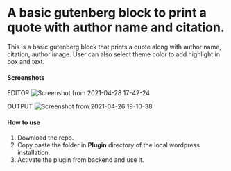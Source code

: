# A basic gutenberg block to print a quote with author name and citation.

This is a basic gutenberg block that prints a quote along with author name, citation, author image. User can also select theme color to add highlight in box and text.


#### Screenshots
EDITOR
![Screenshot from 2021-04-28 17-42-24](https://user-images.githubusercontent.com/22026768/116401664-1f87bb00-a849-11eb-92e5-f8d55e483ddc.png)



OUTPUT
![Screenshot from 2021-04-26 19-10-38](https://user-images.githubusercontent.com/22026768/116092079-1ff64980-a6c3-11eb-9352-3a5ffedf868c.png)


#### How to use
1. Download the repo.
2. Copy paste the folder in **Plugin** directory of the local wordpress installation.
3. Activate the plugin from backend and use it.

